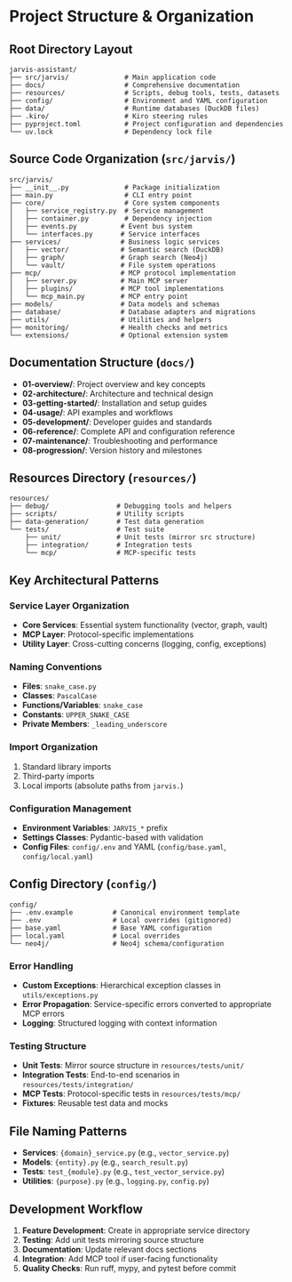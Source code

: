 # Project Structure & Organization

## Root Directory Layout
```
jarvis-assistant/
├── src/jarvis/              # Main application code
├── docs/                    # Comprehensive documentation
├── resources/               # Scripts, debug tools, tests, datasets
├── config/                  # Environment and YAML configuration
├── data/                    # Runtime databases (DuckDB files)
├── .kiro/                   # Kiro steering rules
├── pyproject.toml           # Project configuration and dependencies
└── uv.lock                  # Dependency lock file
```

## Source Code Organization (`src/jarvis/`)
```
src/jarvis/
├── __init__.py              # Package initialization
├── main.py                  # CLI entry point
├── core/                    # Core system components
│   ├── service_registry.py  # Service management
│   ├── container.py         # Dependency injection
│   ├── events.py           # Event bus system
│   └── interfaces.py       # Service interfaces
├── services/               # Business logic services
│   ├── vector/             # Semantic search (DuckDB)
│   ├── graph/              # Graph search (Neo4j)
│   └── vault/              # File system operations
├── mcp/                    # MCP protocol implementation
│   ├── server.py           # Main MCP server
│   ├── plugins/            # MCP tool implementations
│   └── mcp_main.py         # MCP entry point
├── models/                 # Data models and schemas
├── database/               # Database adapters and migrations
├── utils/                  # Utilities and helpers
├── monitoring/             # Health checks and metrics
└── extensions/             # Optional extension system
```

## Documentation Structure (`docs/`)
- **01-overview/**: Project overview and key concepts
- **02-architecture/**: Architecture and technical design
- **03-getting-started/**: Installation and setup guides
- **04-usage/**: API examples and workflows
- **05-development/**: Developer guides and standards
- **06-reference/**: Complete API and configuration reference
- **07-maintenance/**: Troubleshooting and performance
- **08-progression/**: Version history and milestones

## Resources Directory (`resources/`)
```
resources/
├── debug/                 # Debugging tools and helpers
├── scripts/               # Utility scripts
├── data-generation/       # Test data generation
└── tests/                 # Test suite
    ├── unit/              # Unit tests (mirror src structure)
    ├── integration/       # Integration tests
    └── mcp/               # MCP-specific tests
```

## Key Architectural Patterns

### Service Layer Organization
- **Core Services**: Essential system functionality (vector, graph, vault)
- **MCP Layer**: Protocol-specific implementations
- **Utility Layer**: Cross-cutting concerns (logging, config, exceptions)

### Naming Conventions
- **Files**: `snake_case.py`
- **Classes**: `PascalCase`
- **Functions/Variables**: `snake_case`
- **Constants**: `UPPER_SNAKE_CASE`
- **Private Members**: `_leading_underscore`

### Import Organization
1. Standard library imports
2. Third-party imports
3. Local imports (absolute paths from `jarvis.`)

### Configuration Management
- **Environment Variables**: `JARVIS_*` prefix
- **Settings Classes**: Pydantic-based with validation
- **Config Files**: `config/.env` and YAML (`config/base.yaml`, `config/local.yaml`)

## Config Directory (`config/`)
```
config/
├── .env.example          # Canonical environment template
├── .env                  # Local overrides (gitignored)
├── base.yaml             # Base YAML configuration
├── local.yaml            # Local overrides
└── neo4j/                # Neo4j schema/configuration
```

### Error Handling
- **Custom Exceptions**: Hierarchical exception classes in `utils/exceptions.py`
- **Error Propagation**: Service-specific errors converted to appropriate MCP errors
- **Logging**: Structured logging with context information

### Testing Structure
- **Unit Tests**: Mirror source structure in `resources/tests/unit/`
- **Integration Tests**: End-to-end scenarios in `resources/tests/integration/`
- **MCP Tests**: Protocol-specific tests in `resources/tests/mcp/`
- **Fixtures**: Reusable test data and mocks

## File Naming Patterns
- **Services**: `{domain}_service.py` (e.g., `vector_service.py`)
- **Models**: `{entity}.py` (e.g., `search_result.py`)
- **Tests**: `test_{module}.py` (e.g., `test_vector_service.py`)
- **Utilities**: `{purpose}.py` (e.g., `logging.py`, `config.py`)

## Development Workflow
1. **Feature Development**: Create in appropriate service directory
2. **Testing**: Add unit tests mirroring source structure
3. **Documentation**: Update relevant docs sections
4. **Integration**: Add MCP tool if user-facing functionality
5. **Quality Checks**: Run ruff, mypy, and pytest before commit
